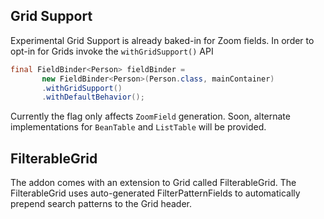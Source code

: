 ## Grid Support

Experimental Grid Support is already baked-in for Zoom fields. In order to opt-in for Grids invoke the `withGridSupport()` API

```java
final FieldBinder<Person> fieldBinder = 
       new FieldBinder<Person>(Person.class, mainContainer)
       .withGridSupport()
       .withDefaultBehavior();
```

Currently the flag only affects `ZoomField` generation. Soon, alternate implementations for `BeanTable` and `ListTable` will be provided. 


## FilterableGrid

The addon comes with an extension to Grid called FilterableGrid. The FilterableGrid uses auto-generated FilterPatternFields to automatically prepend search patterns to the Grid header.
